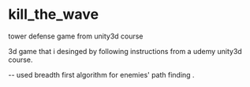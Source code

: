 # kill_the_wave
tower defense game from unity3d course

3d game that i desinged by following instructions from a udemy unity3d course.

-- used  breadth first algorithm for enemies' path finding .
